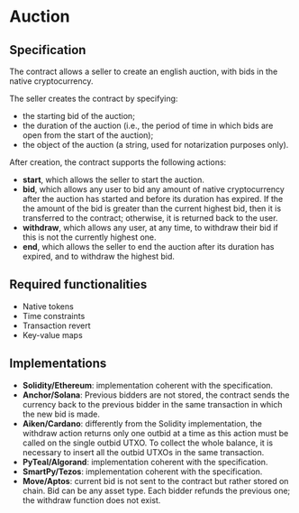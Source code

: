 # Auction

## Specification

The contract allows a seller to create an english auction, with bids in the native cryptocurrency.

The seller creates the contract by specifying:
- the starting bid of the auction;
- the duration of the auction (i.e., the period of time in which bids are open from the start of the auction);
- the object of the auction (a string, used for notarization purposes only).

After creation, the contract supports the following actions:
- **start**, which allows the seller to start the auction. 
- **bid**, which allows any user to bid any amount of native cryptocurrency after the auction has started and before its duration has expired. If the the amount of the bid is greater than the current highest bid, then it is transferred to the contract; otherwise, it is returned back to the user.
- **withdraw**, which allows any user, at any time, to withdraw their bid if this is not the currently highest one.
- **end**, which allows the seller to end the auction after its duration has expired, and to withdraw the highest bid.

## Required functionalities

- Native tokens
- Time constraints
- Transaction revert
- Key-value maps

## Implementations

- **Solidity/Ethereum**: implementation coherent with the specification.
- **Anchor/Solana**: Previous bidders are not stored, the contract sends the currency back to the previous bidder in the same transaction in which the new bid is made. 
- **Aiken/Cardano**: differently from the Solidity implementation, the withdraw action returns only one outbid at a time as this action must be called on the single outbid UTXO. To collect the whole balance, it is necessary to insert all the outbid UTXOs in the same transaction. 
- **PyTeal/Algorand**: implementation coherent with the specification.
- **SmartPy/Tezos**: implementation coherent with the specification.
- **Move/Aptos**: current bid is not sent to the contract but rather stored on chain. Bid can be any asset type. Each bidder refunds the previous one; the withdraw function does not exist.

